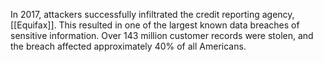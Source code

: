 In 2017, attackers successfully infiltrated the credit reporting agency, [[Equifax]].
This resulted in one of the largest known data breaches of sensitive information.
Over 143 million customer records were stolen, and the breach affected approximately 40% of all Americans.